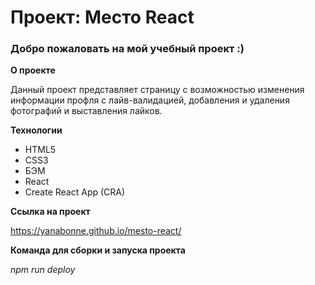 # Проект: Место React

### Добро пожаловать на мой учебный проект :)

**О проекте**

Данный проект представляет страницу с возможностью изменения информации профля с лайв-валидацией, добавления и удаления фотографий и выставления лайков.

**Технологии**

- HTML5
- CSS3
- БЭМ
- React
- Create React App (CRA)

**Ссылка на проект**

https://yanabonne.github.io/mesto-react/

**Команда для сборки и запуска проекта**

*npm run deploy*
